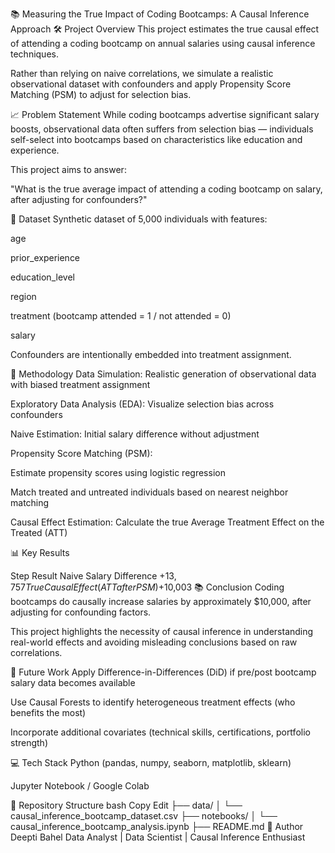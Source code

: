 📚 Measuring the True Impact of Coding Bootcamps: A Causal Inference Approach
🛠 Project Overview
This project estimates the true causal effect of attending a coding bootcamp on annual salaries using causal inference techniques.

Rather than relying on naive correlations, we simulate a realistic observational dataset with confounders and apply Propensity Score Matching (PSM) to adjust for selection bias.

📈 Problem Statement
While coding bootcamps advertise significant salary boosts, observational data often suffers from selection bias — individuals self-select into bootcamps based on characteristics like education and experience.

This project aims to answer:

"What is the true average impact of attending a coding bootcamp on salary, after adjusting for confounders?"

🔎 Dataset
Synthetic dataset of 5,000 individuals with features:

age

prior_experience

education_level

region

treatment (bootcamp attended = 1 / not attended = 0)

salary

Confounders are intentionally embedded into treatment assignment.

🧠 Methodology
Data Simulation: Realistic generation of observational data with biased treatment assignment

Exploratory Data Analysis (EDA): Visualize selection bias across confounders

Naive Estimation: Initial salary difference without adjustment

Propensity Score Matching (PSM):

Estimate propensity scores using logistic regression

Match treated and untreated individuals based on nearest neighbor matching

Causal Effect Estimation: Calculate the true Average Treatment Effect on the Treated (ATT)

📊 Key Results

Step	Result
Naive Salary Difference	+$13,757
True Causal Effect (ATT after PSM)	+$10,003
📚 Conclusion
Coding bootcamps do causally increase salaries by approximately $10,000, after adjusting for confounding factors.

This project highlights the necessity of causal inference in understanding real-world effects and avoiding misleading conclusions based on raw correlations.

🚀 Future Work
Apply Difference-in-Differences (DiD) if pre/post bootcamp salary data becomes available

Use Causal Forests to identify heterogeneous treatment effects (who benefits the most)

Incorporate additional covariates (technical skills, certifications, portfolio strength)

💻 Tech Stack
Python (pandas, numpy, seaborn, matplotlib, sklearn)

Jupyter Notebook / Google Colab

📎 Repository Structure
bash
Copy
Edit
├── data/
│   └── causal_inference_bootcamp_dataset.csv
├── notebooks/
│   └── causal_inference_bootcamp_analysis.ipynb
├── README.md
👤 Author
Deepti Bahel
Data Analyst | Data Scientist | Causal Inference Enthusiast
